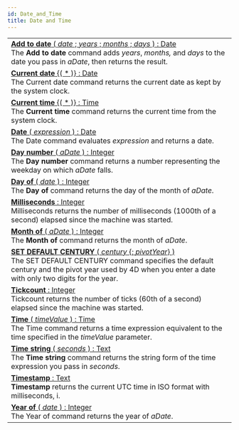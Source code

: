 ```yaml
---
id: Date_and_Time
title: Date and Time
---
```

||
|---|
|[**Add to date** ( *date* ; *years* ; *months* ; *days* ) : Date](../../commands-legacy/add-to-date)<br/>The **Add to date** command adds *years*, *months,* and *days* to the date you pass in *aDate*, then returns the result.|
|[**Current date** {( * )} : Date](../../commands-legacy/current-date)<br/>The Current date command returns the current date as kept by the system clock.|
|[**Current time** {( * )} : Time](../../commands-legacy/current-time)<br/>The **Current time** command returns the current time from the system clock.|
|[**Date** ( *expression* ) : Date](../../commands-legacy/date)<br/>The Date command evaluates *expression* and returns a date.|
|[**Day number** ( *aDate* ) : Integer](../../commands-legacy/day-number)<br/>The **Day number** command returns a number representing the weekday on which *aDate* falls.|
|[**Day of** ( *date* ) : Integer](../../commands-legacy/day-of)<br/>The **Day of** command returns the day of the month of *aDate*.|
|[**Milliseconds**  : Integer](../../commands-legacy/milliseconds)<br/>Milliseconds returns the number of milliseconds (1000th of a second) elapsed since the machine was started.|
|[**Month of** ( *aDate* ) : Integer](../../commands-legacy/month-of)<br/>The **Month of** command returns the month of *aDate*.|
|[**SET DEFAULT CENTURY** ( *century* {; *pivotYear*} )](../../commands-legacy/set-default-century)<br/>The SET DEFAULT CENTURY command specifies the default century and the pivot year used by 4D when you enter a date with only two digits for the year.|
|[**Tickcount**  : Integer](../../commands-legacy/tickcount)<br/>Tickcount returns the number of ticks (60th of a second) elapsed since the machine was started.|
|[**Time** ( *timeValue* ) : Time](../../commands-legacy/time)<br/>The Time command returns a time expression equivalent to the time specified in the *timeValue* parameter.|
|[**Time string** ( *seconds* ) : Text](../../commands-legacy/time-string)<br/>The **Time string** command returns the string form of the time expression you pass in *seconds*.|
|[**Timestamp** : Text](../../commands-legacy/timestamp)<br/>**Timestamp** returns the current UTC time in ISO format with milliseconds, i.|
|[**Year of** ( *date* ) : Integer](../../commands-legacy/year-of)<br/>The Year of command returns the year of *aDate*.|
